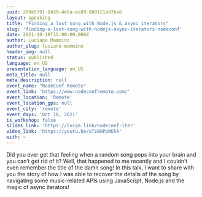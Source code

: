 ```yaml
---
uuid: 209e5791-0439-4e5a-ac89-8b0121ed7ba8
layout: speaking
title: "Finding a lost song with Node.js & async iterators"
slug: 'finding-a-lost-song-with-nodejs-async-iterators-nodeconf'
date: 2021-10-18T15:00:00.000Z
author: Luciano Mammino
author_slug: luciano-mammino
header_img: null
status: published
language: en_US
presentation_language: en_US
meta_title: null
meta_description: null
event_name: "NodeConf Remote"
event_link: 'https://www.nodeconfremote.com/'
event_location: 'Remote'
event_location_gps: null
event_city: 'remote'
event_days: 'Oct 18, 2021'
is_workshop: false
slides_link: 'https://loige.link/nodeconf-iter'
video_link: 'https://youtu.be/uTzBHPpMEhA'
with: ~
---
```


Did you ever get that feeling when a random song pops into your brain and you can’t get rid of it? Well, that happened to me recently and I couldn’t even remember the title of the damn song! In this talk, I want to share with you the story of how I was able to recover the details of the song by navigating some music-related APIs using JavaScript, Node.js and the magic of async iterators!
